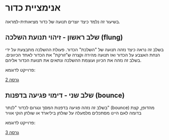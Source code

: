 # אנימציית כדור

בשיעור זה נלמד כיצד יוצרים תנועה של כדור מציאותית-למראה. 

## שלב ראשון - זיהוי תנועת השלכה (flung)

בשלב זה נראה כיצד נזהה תנועה של "השלכת" הכדור. פעולת ההשלכה מתבצעת על ידי הנחת האצבע על הכדור ואז תנועה מהירה וקצרה ש"זורקת" את הכדור לאחד הכיוונים. בשלב זה נזהה את הכיוון ועוצמת ההשלכה ונתאים את תנועת הכדור אליהם. 

פרוייקט לדוגמא:

[גרסה 2](https://github.com/weiss-gal/tefen/blob/main/2024_2025/8th_grade/lessons/03_play_ball/play_ball2.aia)


## שלב שני - דימוי פגיעה בדפנות (bounce)

בשלב זה נזהה פגיעה בדפנות המסך ונגרום לכדור "לנתר" (bounce) מהדופן, קצת בדומה לאם היינו מסתכלים מלמעלה על שולחן ביליארד או שולחן הוקי אוויר

פרוייקט לדוגמא:

[גרסה 3](https://github.com/weiss-gal/tefen/blob/main/2024_2025/8th_grade/lessons/03_play_ball/play_ball3.aia)
